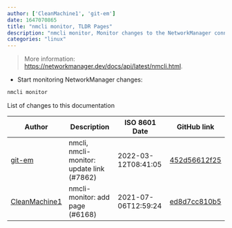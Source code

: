 ```yaml
---
author: ['CleanMachine1', 'git-em']
date: 1647070865
title: "nmcli monitor, TLDR Pages"
description: "nmcli monitor, Monitor changes to the NetworkManager connection status."
categories: "linux"
---
```

> More information: <https://networkmanager.dev/docs/api/latest/nmcli.html>.

- Start monitoring NetworkManager changes:

```bash
nmcli monitor
```
List of changes to this documentation


Author | Description | ISO 8601 Date | GitHub link
------|-----|-----|-----
[git-em](mailto:56173216+git-em@users.noreply.github.com) | nmcli, nmcli-monitor: update link (#7862) | 2022-03-12T08:41:05 | [452d56612f25](https://github.com/tldr-pages/tldr/commit/452d56612f25e6ad801e9689dc2e47e00eb10fec)
[CleanMachine1](mailto:78213164+CleanMachine1@users.noreply.github.com) | nmcli-monitor: add page (#6168) | 2021-07-06T12:59:24 | [ed8d7cc810b5](https://github.com/tldr-pages/tldr/commit/ed8d7cc810b51dee37d9bff55eedb533312257f7)

